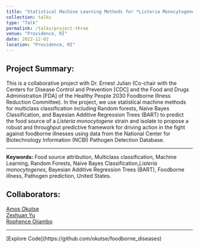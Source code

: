 ```yaml
---
title: "Statistical Machine Learning Methods for *Listeria Monocytogene* foodborne disease source attribution"
collection: talks
type: "Talk"
permalink: /talks/project-three
venue: "Providence, RI"
date: 2022-12-02
location: "Providence, RI"
---
```


## Project Summary:

This is a collaborative project with Dr. Ernest Julian (Co-chair with the Centers for Disease Control and Prevention [CDC] and the Food and Drugs Administration [FDA] of the Healthy People 2030 Foodborne Illness Reduction Committee). In the project, we use statistical machine methods for multiclass classification including Random forests, Naïve Bayes Classification, and Bayesian Additive Regression Trees (BART) to predict the food source of a 
*Listeria monocytogene* strain and isolate to propose a robust and throughput predictive framework for 
driving action in the fight against foodborne illnesses using data from the National Center for Biotechnology Information (NCBI) Pathogen Detection Database.

<hr>

**Keywords:** Food source attribution, Multiclass classification, Machine Learning, Random Forests, Naive Bayes Classification,*Listeria monocytogenes*, Bayesian Additive Regression Trees (BART), Foodborne illness, Pathogen prediction, United States.

## Collaborators:
[Amos Okutse](mailto:amos_okutse@brown.edu) <br>
[Zexhuan Yu](mailto:zexhuan_yu@brown.edu) <br>
[Rophence Ojiambo](mailto:rophence_ojiambo@brown.edu) <br>
<hr> 
[Explore Code](https://github.com/okutse/foodborne_diseases)
